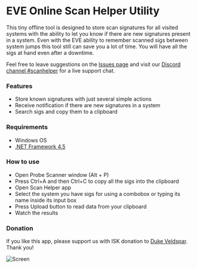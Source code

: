 # EVE Online Scan Helper Utility

This tiny offline tool is designed to store scan signatures for all visited systems with the ability to let you know if there are new signatures present in a system. Even with the EVE ability to remember scanned sigs between system jumps this tool still can save you a lot of time. You will have all the sigs at hand even after a downtime.

Feel free to leave suggestions on the [Issues page](https://github.com/panthernet/evescanhelper/issues) and visit our [Discord channel #scanhelper](https://discord.gg/UsnY6UR) for a live support chat.

### Features
* Store known signatures with just several simple actions
* Receive notification if there are new signatures in a system
* Search sigs and copy them to a clipboard

### Requirements
* Windows OS
* [.NET Framework 4.5](https://www.microsoft.com/en-us/download/details.aspx?id=30653)

### How to use
* Open Probe Scanner window (Alt + P)
* Press Ctrl+A and then Ctrl+C to copy all the sigs into the clipboard
* Open Scan Helper app
* Select the system you have sigs for using a combobox or typing its name inside its input box
* Press Upload button to read data from your clipboard
* Watch the results

### Donation
If you like this app, please support us with ISK donation to [Duke Veldspar](https://zkillboard.com/character/96496243/).
Thank you!

![Screen](http://joxi.ru/EA4QZq7swebkor.jpg)
